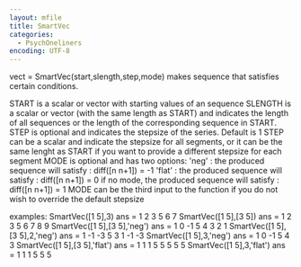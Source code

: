 ```yaml
---
layout: mfile
title: SmartVec
categories:
  - PsychOneliners
encoding: UTF-8
---
```


vect = SmartVec(start,slength,step,mode)
makes sequence that satisfies certain conditions.

START is a scalar or vector with starting values of an sequence
SLENGTH is a scalar or vector (with the same length as START) and
  indicates the length of all sequences or the length of the
  corresponding sequence in START.
STEP is optional and indicates the stepsize of the series. Default is 1
  STEP can be a scalar and indicate the stepsize for all segments, or it
  can be the same lenght as START if you want to provide a different
  stepsize for each segment
MODE is optional and has two options:
  'neg'  : the produced sequence will satisfy  : diff([n n+1]) = -1
  'flat' : the produced sequence will satisfy  : diff([n n+1]) =  0
if no mode, the produced sequence will satisfy : diff([n n+1]) =  1
MODE can be the third input to the function if you do not wish to
override the default stepsize

examples:
  SmartVec([1 5],3)
  ans =
       1     2     3     5     6     7
  SmartVec([1 5],[3 5])
  ans =
       1     2     3     5     6     7     8     9
  SmartVec([1 5],[3 5],'neg')
  ans =
       1     0    -1     5     4     3     2     1
  SmartVec([1 5],[3 5],2,'neg')
  ans =
       1     -1   -3     5     3     1     -1    -3
  SmartVec([1 5],3,'neg')
  ans =
       1     0    -1     5     4     3
  SmartVec([1 5],[3 5],'flat')
  ans =
       1     1     1     5     5     5     5     5
  SmartVec([1 5],3,'flat')
  ans =
       1     1     1     5     5     5